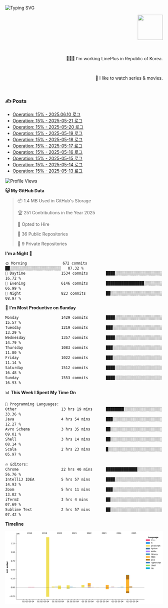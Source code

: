 ![Typing SVG](https://readme-typing-svg.herokuapp.com/?lines=Hello,+I'm+Changkwon+😎&height=150&width=1024&size=40&color=458588&background=282828&center=true&vCenter=true&multiline=false&duration=2000&pause=0)

<div align=right>
  <a href="https://github.com/devxb/gitanimals">
    <img
      src="https://render.gitanimals.org/lines/spearkkk?pet-id=624227435622945015"
      width="80"
      height="80"
    />
  </a>
  <br/>
  <br/>  
  <br/>
  
  👨🏼‍💻 I'm working LinePlus in Republic of Korea.
  
  <br/>
  
  🍿 I like to watch series & movies.
  
  <br/>

</div>
  
<div align=left>
  
  <div>
    
  ### ✍️ Posts
    
  </div>
  
  <!-- BLOGPOSTS:START -->
- [Operation: 15% - 2025.06.10 로그](https://spearkkk.dev/kr/blog/operation-15-log-2025-06-10)
- [Operation: 15% - 2025-05-21 로그](https://spearkkk.dev/kr/blog/operation-15-log-2025-05-21)
- [Operation: 15% - 2025-05-20 로그](https://spearkkk.dev/kr/blog/operation-15-log-2025-05-20)
- [Operation: 15% - 2025-05-19 로그](https://spearkkk.dev/kr/blog/operation-15-log-2025-05-19)
- [Operation: 15% - 2025-05-18 로그](https://spearkkk.dev/kr/blog/operation-15-log-2025-05-18)
- [Operation: 15% - 2025-05-17 로그](https://spearkkk.dev/kr/blog/operation-15-log-2025-05-17)
- [Operation: 15% - 2025-05-16 로그](https://spearkkk.dev/kr/blog/operation-15-log-2025-05-16)
- [Operation: 15% - 2025-05-15 로그](https://spearkkk.dev/kr/blog/operation-15-log-2025-05-15)
- [Operation: 15% - 2025-05-14 로그](https://spearkkk.dev/kr/blog/operation-15-log-2025-05-14)
- [Operation: 15% - 2025-05-13 로그](https://spearkkk.dev/kr/blog/operation-15-log-2025-05-13)
<!-- BLOGPOSTS:END -->

  
<!--START_SECTION:waka-->
![Profile Views](http://img.shields.io/badge/Profile%20Views-0-blue)

**🐱 My GitHub Data** 

> 📦 1.4 MB Used in GitHub's Storage 
 > 
> 🏆 251 Contributions in the Year 2025
 > 
> 💼 Opted to Hire
 > 
> 📜 36 Public Repositories 
 > 
> 🔑 9 Private Repositories 
 > 
**I'm a Night 🦉** 

```text
🌞 Morning                672 commits         ██░░░░░░░░░░░░░░░░░░░░░░░   07.32 % 
🌆 Daytime                1534 commits        ████░░░░░░░░░░░░░░░░░░░░░   16.72 % 
🌃 Evening                6146 commits        █████████████████░░░░░░░░   66.99 % 
🌙 Night                  823 commits         ██░░░░░░░░░░░░░░░░░░░░░░░   08.97 % 
```
📅 **I'm Most Productive on Sunday** 

```text
Monday                   1429 commits        ████░░░░░░░░░░░░░░░░░░░░░   15.57 % 
Tuesday                  1219 commits        ███░░░░░░░░░░░░░░░░░░░░░░   13.29 % 
Wednesday                1357 commits        ████░░░░░░░░░░░░░░░░░░░░░   14.79 % 
Thursday                 1083 commits        ███░░░░░░░░░░░░░░░░░░░░░░   11.80 % 
Friday                   1022 commits        ███░░░░░░░░░░░░░░░░░░░░░░   11.14 % 
Saturday                 1512 commits        ████░░░░░░░░░░░░░░░░░░░░░   16.48 % 
Sunday                   1553 commits        ████░░░░░░░░░░░░░░░░░░░░░   16.93 % 
```


📊 **This Week I Spent My Time On** 

```text
💬 Programming Languages: 
Other                    13 hrs 19 mins      ████████░░░░░░░░░░░░░░░░░   33.36 % 
Java                     4 hrs 54 mins       ███░░░░░░░░░░░░░░░░░░░░░░   12.27 % 
Avro Schema              3 hrs 35 mins       ██░░░░░░░░░░░░░░░░░░░░░░░   09.01 % 
Shell                    3 hrs 14 mins       ██░░░░░░░░░░░░░░░░░░░░░░░   08.14 % 
Scala                    2 hrs 23 mins       █░░░░░░░░░░░░░░░░░░░░░░░░   05.97 % 

🔥 Editors: 
Chrome                   22 hrs 40 mins      ██████████████░░░░░░░░░░░   56.76 % 
IntelliJ IDEA            5 hrs 57 mins       ████░░░░░░░░░░░░░░░░░░░░░   14.93 % 
Zoom                     5 hrs 11 mins       ███░░░░░░░░░░░░░░░░░░░░░░   13.02 % 
iTerm2                   3 hrs 4 mins        ██░░░░░░░░░░░░░░░░░░░░░░░   07.69 % 
Sublime Text             2 hrs 57 mins       ██░░░░░░░░░░░░░░░░░░░░░░░   07.42 % 
```

**Timeline**

![Lines of Code chart](https://raw.githubusercontent.com/spearkkk/spearkkk/main/assets/bar_graph.png)


<!--END_SECTION:waka-->
</div>

